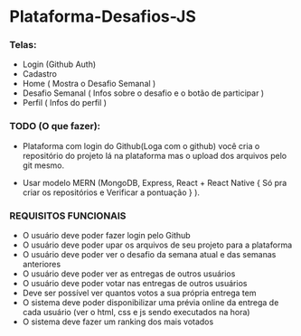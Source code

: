 ﻿# Plataforma-Desafios-JS

### Telas:
- Login (Github Auth)
- Cadastro
- Home ( Mostra o Desafio Semanal )
- Desafio Semanal ( Infos sobre o desafio e o botão de participar )
- Perfil ( Infos do perfil )

### TODO (O que fazer):

- Plataforma com login do Github(Loga com o github) você cria o repositório do projeto lá na plataforma mas o upload dos arquivos pelo git mesmo.

- Usar modelo MERN (MongoDB, Express, React + React Native { Só pra criar os repositórios e Verificar a pontuação } ).

### REQUISITOS FUNCIONAIS
- O usuário deve poder fazer login pelo Github
- O usuário deve poder upar os arquivos de seu projeto para a plataforma
- O usuário deve poder ver o desafio da semana atual e das semanas anteriores
- O usuário deve poder ver as entregas de outros usuários
- O usuário deve poder votar nas entregas de outros usuários
- Deve ser possível ver quantos votos a sua própria entrega tem
- O sistema deve poder disponibilizar uma prévia online da entrega de cada usuário (ver o html, css e js sendo executados na hora)
- O sistema deve fazer um ranking dos mais votados

